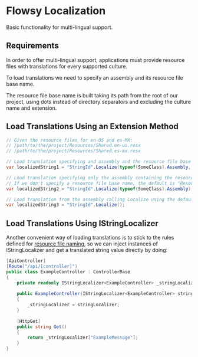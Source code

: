 # Flowsy Localization

Basic functionality for multi-lingual support.

## Requirements
In order to offer multi-lingual support, applications must provide resource files with translations for every supported culture.

To load translations we need to specify an assembly and its resource file base name.

The resource file base name is built taking its path from the root of our project,
using dots instead of directory separators and excluding the culture name and extension.

## Load Translations Using an Extension Method

```csharp
// Given the resource files for en-US and es-MX:
// /path/to/the/project/Resources/Shared.en-us.resx
// /path/to/the/project/Resources/Shared.es-mx.resx

// Load translation specifying and assembly and the resource file base name.
var localizedString1 = "StringId".Localize(typeof(SomeClass).Assembly, "Resources.Shared");

// Load translation specifying only the assembly containing the resource files.
// If we don't specify a resource file base name, the default is "Resources.Shared".
var localizedString2 = "StringId".Localize(typeof(SomeClass).Assembly);

// Load translation from the assembly calling Localize using the default base name for resource files. 
var localizedString3 = "StringId".Localize();
```

## Load Translations Using IStringLocalizer
Another convenient way of loading translations is to stick to the rules defined for [resource file naming](https://learn.microsoft.com/en-us/aspnet/core/fundamentals/localization?view=aspnetcore-6.0#resource-file-naming),
so we can inject instances of IStringLocalizer and get a translated string value directly by doing:
```csharp
[ApiController]
[Route("/api/[controller]")
public class ExampleController : ControllerBase
{
    private readonly IStringLocalizer<ExampleController> _stringLocalizer;
    
    public ExampleController(IStringLocalizer<ExampleController> stringLocalizer)
    {
        _stringLocalizer = stringLocalizer;
    }
    
    [HttpGet]
    public string Get()
    {
        return _stringLocalizer["ExampleMessage"];
    }
}

```